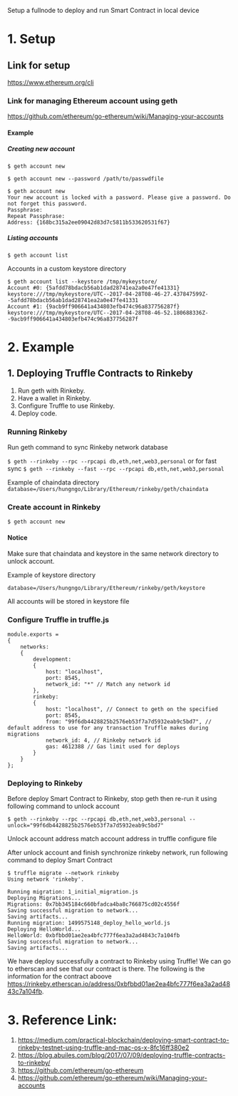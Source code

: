 Setup a fullnode to deploy and run Smart Contract in local device

# 1. Setup
## Link for setup
https://www.ethereum.org/cli

### Link for managing Ethereum account using geth
https://github.com/ethereum/go-ethereum/wiki/Managing-your-accounts

#### Example
##### Creating new account
```
$ geth account new
```
```
$ geth account new --password /path/to/passwdfile
```
```
$ geth account new
Your new account is locked with a password. Please give a password. Do not forget this password.
Passphrase:
Repeat Passphrase:
Address: {168bc315a2ee09042d83d7c5811b533620531f67}
```
##### Listing accounts
```
$ geth account list
```
Accounts in a custom keystore directory
```
$ geth account list --keystore /tmp/mykeystore/
Account #0: {5afdd78bdacb56ab1dad28741ea2a0e47fe41331} keystore:///tmp/mykeystore/UTC--2017-04-28T08-46-27.437847599Z--5afdd78bdacb56ab1dad28741ea2a0e47fe41331
Account #1: {9acb9ff906641a434803efb474c96a837756287f} keystore:///tmp/mykeystore/UTC--2017-04-28T08-46-52.180688336Z--9acb9ff906641a434803efb474c96a837756287f
```
# 2. Example
## 1. Deploying Truffle Contracts to Rinkeby
1. Run geth with Rinkeby.
2. Have a wallet in Rinkeby.
3. Configure Truffle to use Rinkeby.
4. Deploy code.

### Running Rinkeby
Run geth command to sync Rinkeby network database

`$ geth --rinkeby --rpc --rpcapi db,eth,net,web3,personal`
or for fast sync
`$ geth --rinkeby --fast --rpc --rpcapi db,eth,net,web3,personal`

Example of chaindata directory
`database=/Users/hungngo/Library/Ethereum/rinkeby/geth/chaindata`

### Create account in Rinkeby

`$ geth account new`
#### Notice
Make sure that chaindata and keystore in the same network directory to unlock account.

Example of keystore directory

`database=/Users/hungngo/Library/Ethereum/rinkeby/geth/keystore`

All accounts will be stored in keystore file
### Configure Truffle in truffle.js
```
module.exports =
{
    networks:
    {
        development:
        {
            host: "localhost",
            port: 8545,
            network_id: "*" // Match any network id
        },
        rinkeby:
        {
            host: "localhost", // Connect to geth on the specified
            port: 8545,
            from: "99f6db4428825b2576eb53f7a7d5932eab9c5bd7", // default address to use for any transaction Truffle makes during migrations
            network_id: 4, // Rinkeby network id
            gas: 4612388 // Gas limit used for deploys
        }
    }
};
```

### Deploying to Rinkeby
Before deploy Smart Contract to Rinkeby, stop geth then re-run it using following command to unlock account

`$ geth --rinkeby --rpc --rpcapi db,eth,net,web3,personal --unlock="99f6db4428825b2576eb53f7a7d5932eab9c5bd7"`

Unlock account address match account address in truffle configure file

After unlock account and finish synchronize rinkeby network, run following command to deploy Smart Contract
```
$ truffle migrate --network rinkeby
Using network 'rinkeby'.

Running migration: 1_initial_migration.js
Deploying Migrations...
Migrations: 0x7bb345184c660bfadca4ba8c766875cd02c4556f
Saving successful migration to network...
Saving artifacts...
Running migration: 1499575148_deploy_hello_world.js
Deploying HelloWorld...
HelloWorld: 0xbfbbd01ae2ea4bfc777f6ea3a2ad4843c7a104fb
Saving successful migration to network...
Saving artifacts...
```
We have deploy successfully a contract to Rinkeby using Truffle! We can go to etherscan and see that our contract is there. The following is the information for the contract aboove https://rinkeby.etherscan.io/address/0xbfbbd01ae2ea4bfc777f6ea3a2ad4843c7a104fb.

# 3. Reference Link:

1. https://medium.com/practical-blockchain/deploying-smart-contract-to-rinkeby-testnet-using-truffle-and-mac-os-x-8fc16ff380e2
2. https://blog.abuiles.com/blog/2017/07/09/deploying-truffle-contracts-to-rinkeby/
3. https://github.com/ethereum/go-ethereum
4. https://github.com/ethereum/go-ethereum/wiki/Managing-your-accounts




